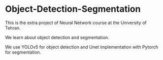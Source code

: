 # Object-Detection-Segmentation


This is the extra project of Neural Network course at the University of Tehran.

We learn about object detection and segmentation.

We use YOLOv5 for object detection and Unet implementation with Pytorch for segmentation.
